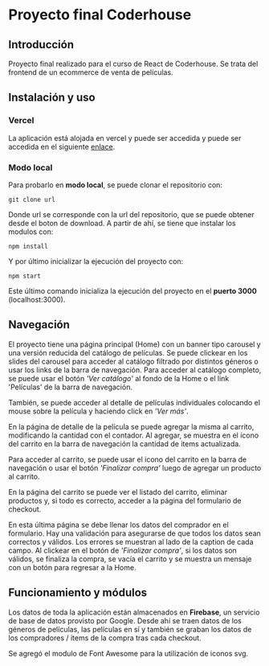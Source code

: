 # Proyecto final Coderhouse
## Introducción
Proyecto final realizado para el curso de React de Coderhouse. Se trata del frontend de un ecommerce de venta de películas. 

## Instalación y uso
### Vercel
La aplicación está alojada en vercel y puede ser accedida y puede ser accedida en el siguiente [enlace](#).

### Modo local
Para probarlo en **modo local**, se puede clonar el repositorio con:

`git clone url`

Donde url se corresponde con la url del repositorio, que se puede obtener desde el boton de download. A partir de ahí, se tiene que instalar los modulos con:

`npm install`

Y por último inicializar la ejecución del proyecto con: 

`npm start`

Este último comando inicializa la ejecución del proyecto en el **puerto 3000** (localhost:3000).

## Navegación
El proyecto tiene una página principal (Home) con un banner tipo carousel y una versión reducida del catálogo de películas. Se puede clickear en los slides del carousel para acceder al catálogo filtrado por distintos géneros o usar los links de la barra de navegación. Para acceder al catálogo completo, se puede usar el botón *'Ver catálogo'* al fondo de la Home o el link 'Películas' de la barra de navegación.

También, se puede acceder al detalle de películas individuales colocando el mouse sobre la película y haciendo click en *'Ver más'*.

En la página de detalle de la película se puede agregar la misma al carrito, modificando la cantidad con el contador. Al agregar, se muestra en el ícono del carrito en la barra de navegación la cantidad de items actualizada.

Para acceder al carrito, se puede usar el icono del carrito en la barra de navegación o usar el botón *'Finalizar compra'* luego de agregar un producto al carrito.

En la página del carrito se puede ver el listado del carrito, eliminar productos y, si todo es correcto, acceder a la página del formulario de checkout. 

En esta última página se debe llenar los datos del comprador en el formulario. Hay una validación para asegurarse de que todos los datos sean correctos y válidos. Los errores se muestran al lado de la caption de cada campo. Al clickear en el botón de *'Finalizar compra'*, si los datos son válidos, se finaliza la compra, se vacía el carrito y se muestra un mensaje con un botón para regresar a la Home.

## Funcionamiento y módulos
Los datos de toda la aplicación están almacenados en **Firebase**, un servicio de base de datos provisto por Google. Desde ahí se traen datos de los géneros de películas, las películas en sí y también se graban los datos de los compradores / items de la compra tras cada checkout.

Se agregó el modulo de Font Awesome para la utilización de iconos svg.